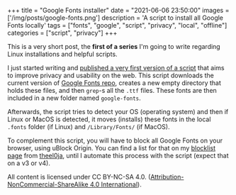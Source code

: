 +++
title = "Google Fonts installer"
date = "2021-06-06 23:50:00"
images = ['/img/posts/google-fonts.png']
description = 'A script to install all Google Fonts locally'
tags = ["fonts", "google", "script", "privacy", "local", "offline"]
categories = ["script", "privacy"]
+++

This is a very short post, the **first of a series** I'm going to write regarding Linux installations and helpful scripts.

I just started writing and [published a very first version of a script](https://github.com/AnXh3L0/localfonts-google) that aims to improve privacy and usability on the web. This script downloads the current version of [Google Fonts repo](https://github.com/google/fonts), creates a new empty directory that holds these files, and then ```grep```-s all the ```.ttf``` files. These fonts are then included in a new folder named ```google-fonts```.

Afterwards, the script tries to detect your OS (operating system) and then if Linux or MacOS is detected, it moves (installs) these fonts in the local ```.fonts``` folder (if Linux) and ```/Library/Fonts/``` (if MacOS).

To complement this script, you will have to block all Google Fonts on your browser, using uBlock Origin. You can find a list for that on my [blocklist page](/blocklist) from [theel0ja](https://github.com/theel0ja/CrapBlock), until I automate this process with the script (expect that on a v3 or v4).

All content is licensed under CC BY-NC-SA 4.0. ([Attribution-NonCommercial-ShareAlike 4.0 International](https://creativecommons.org/licenses/by-nc-sa/4.0/)).

